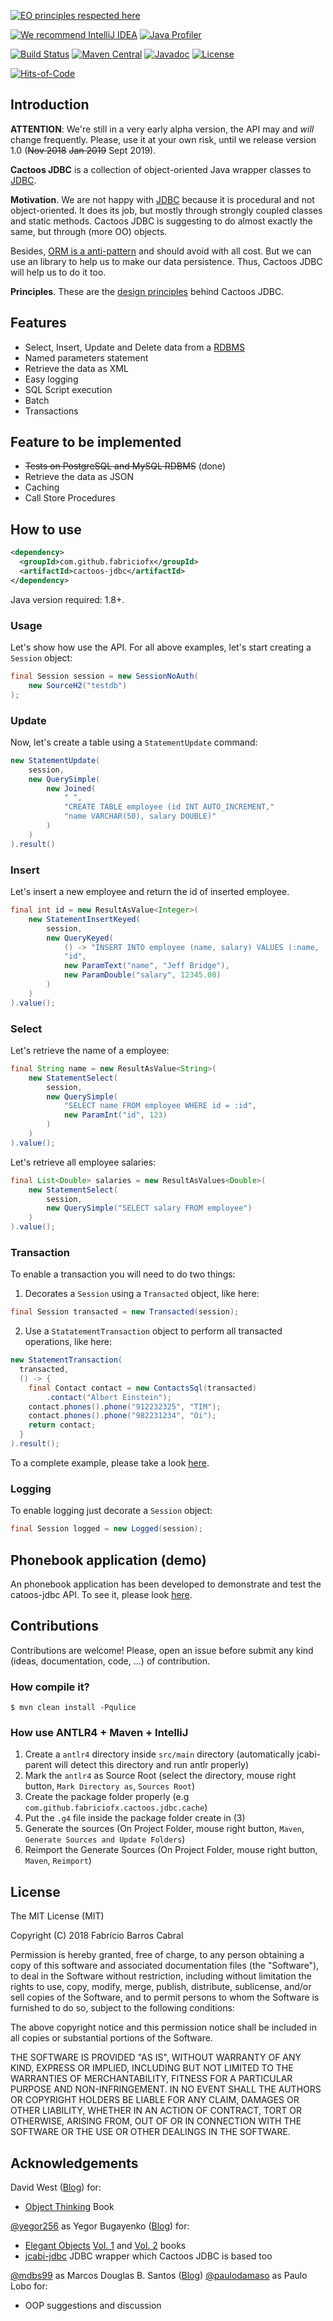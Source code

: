 [![EO principles respected here](http://www.elegantobjects.org/badge.svg)](http://www.elegantobjects.org)

[![We recommend IntelliJ IDEA](http://www.elegantobjects.org/intellij-idea.svg)](https://www.jetbrains.com/idea/)
[![Java Profiler](https://www.ej-technologies.com/images/product_banners/jprofiler_small.png)](https://www.ej-technologies.com/products/jprofiler/overview.html)

[![Build Status](https://travis-ci.org/fabriciofx/cactoos-jdbc.svg?branch=master)](https://travis-ci.org/fabriciofx/cactoos-jdbc)
[![Maven Central](https://img.shields.io/maven-central/v/com.github.fabriciofx/cactoos-jdbc.svg)](https://search.maven.org/artifact/com.github.fabriciofx/cactoos-jdbc/0.2.1/jar)
[![Javadoc](http://www.javadoc.io/badge/com.github.fabriciofx/cactoos-jdbc.svg)](http://www.javadoc.io/doc/com.github.fabriciofx/cactoos-jdbc)
[![License](https://img.shields.io/badge/license-MIT-green.svg)](https://github.com/fabriciofx/cactoos-jdbc/blob/master/LICENSE.txt)

[![Hits-of-Code](https://hitsofcode.com/github/fabriciofx/cactoos-jdbc)](https://hitsofcode.com/view/github/fabriciofx/cactoos-jdbc)

## Introduction

**ATTENTION**: We're still in a very early alpha version, the API may and
*will* change frequently. Please, use it at your own risk, until we release
version 1.0 (~~Nov 2018~~ ~~Jan 2019~~ Sept 2019).

**Cactoos JDBC** is a collection of object-oriented Java wrapper classes to
[JDBC](https://en.wikipedia.org/wiki/Java_Database_Connectivity).

**Motivation**.
We are not happy with
[JDBC](https://en.wikipedia.org/wiki/Java_Database_Connectivity)
because it is procedural and not object-oriented. It does its job, but mostly
through strongly coupled classes and static methods. Cactoos JDBC is suggesting
to do almost exactly the same, but through (more OO) objects.

Besides, [ORM is a
anti-pattern](https://www.yegor256.com/2014/12/01/orm-offensive-anti-pattern.html)
and should avoid with all cost. But we can use an library to help us to make
our data persistence. Thus, Cactoos JDBC will help us to do it too.

**Principles**.
These are the [design principles](http://www.elegantobjects.org#principles)
behind Cactoos JDBC.


## Features

- Select, Insert, Update and Delete data from a 
[RDBMS](https://en.wikipedia.org/wiki/Relational_database_management_system)
- Named parameters statement
- Retrieve the data as XML
- Easy logging
- SQL Script execution
- Batch
- Transactions


## Feature to be implemented
- ~~Tests on PostgreSQL and MySQL RDBMS~~ (done)
- Retrieve the data as JSON
- Caching
- Call Store Procedures


## How to use

```xml
<dependency>
  <groupId>com.github.fabriciofx</groupId>
  <artifactId>cactoos-jdbc</artifactId>
</dependency>
```

Java version required: 1.8+.


### Usage
Let's show how use the API. For all above examples, let's start creating a
`Session` object:
```java
final Session session = new SessionNoAuth(
    new SourceH2("testdb")
);
```

### Update
Now, let's create a table using a `StatementUpdate` command:
```java
new StatementUpdate(
    session,
    new QuerySimple(
        new Joined(
            " ",
            "CREATE TABLE employee (id INT AUTO_INCREMENT,"
            "name VARCHAR(50), salary DOUBLE)"
        )
    )
).result()
```

### Insert
Let's insert a new employee and return the id of inserted employee.
```java
final int id = new ResultAsValue<Integer>(
    new StatementInsertKeyed(
        session,
        new QueryKeyed(
            () -> "INSERT INTO employee (name, salary) VALUES (:name, :salary)",
            "id",
            new ParamText("name", "Jeff Bridge"),
            new ParamDouble("salary", 12345.00)
        )
    )
).value();
```

### Select
Let's retrieve the name of a employee:
```java
final String name = new ResultAsValue<String>(
    new StatementSelect(
        session,
        new QuerySimple(
            "SELECT name FROM employee WHERE id = :id",
            new ParamInt("id", 123)
        )
    )
).value();
```

Let's retrieve all employee salaries:
```java
final List<Double> salaries = new ResultAsValues<Double>(
    new StatementSelect(
        session,
        new QuerySimple("SELECT salary FROM employee")
    )
).value();
```

### Transaction
To enable a transaction you will need to do two things:
1. Decorates a `Session` using a `Transacted` object, like here:
```java
final Session transacted = new Transacted(session);
```
2. Use a `StatatementTransaction` object to perform all transacted operations,
like here:
```java
new StatementTransaction(
  transacted,
  () -> {
    final Contact contact = new ContactsSql(transacted)
        .contact("Albert Einstein");
    contact.phones().phone("912232325", "TIM");
    contact.phones().phone("982231234", "Oi");
    return contact;
  }
).result();
```

To a complete example, please take a look [here](https://github.com/fabriciofx/cactoos-jdbc/blob/master/src/test/java/com/github/fabriciofx/cactoos/jdbc/stmt/TransactionTest.java).

### Logging
To enable logging just decorate a `Session` object:
```java
final Session logged = new Logged(session);
```

## Phonebook application (demo)

An phonebook application has been developed to demonstrate and test the
catoos-jdbc API. To see it, please look [here](https://github.com/fabriciofx/cactoos-jdbc/tree/master/src/test/java/com/github/fabriciofx/cactoos/jdbc/phonebook).


## Contributions

Contributions are welcome! Please, open an issue before submit any kind (ideas,
documentation, code, ...) of contribution.

### How compile it?

```
$ mvn clean install -Pqulice
```

### How use ANTLR4 + Maven + IntelliJ

1. Create a `antlr4` directory inside `src/main` directory (automatically
jcabi-parent will detect this directory and run antlr properly)
2. Mark the `antlr4` as Source Root (select the directory, mouse right button,
`Mark Directory as`, `Sources Root`)
3. Create the package folder properly (e.g 
`com.github.fabriciofx.cactoos.jdbc.cache`)
4. Put the `.g4` file inside the package folder create in (3)
5. Generate the sources (On Project Folder, mouse right button, `Maven`, 
`Generate Sources and Update Folders`)
6. Reimport the Generate Sources (On Project Folder, mouse right button,
`Maven`, `Reimport`)


## License

The MIT License (MIT)

Copyright (C) 2018 Fabrício Barros Cabral

Permission is hereby granted, free of charge, to any person obtaining a copy
of this software and associated documentation files (the "Software"), to deal
in the Software without restriction, including without limitation the rights
to use, copy, modify, merge, publish, distribute, sublicense, and/or sell
copies of the Software, and to permit persons to whom the Software is
furnished to do so, subject to the following conditions:

The above copyright notice and this permission notice shall be included in
all copies or substantial portions of the Software.

THE SOFTWARE IS PROVIDED "AS IS", WITHOUT WARRANTY OF ANY KIND, EXPRESS OR
IMPLIED, INCLUDING BUT NOT LIMITED TO THE WARRANTIES OF MERCHANTABILITY,
FITNESS FOR A PARTICULAR PURPOSE AND NON-INFRINGEMENT. IN NO EVENT SHALL THE
AUTHORS OR COPYRIGHT HOLDERS BE LIABLE FOR ANY CLAIM, DAMAGES OR OTHER
LIABILITY, WHETHER IN AN ACTION OF CONTRACT, TORT OR OTHERWISE, ARISING FROM,
OUT OF OR IN CONNECTION WITH THE SOFTWARE OR THE USE OR OTHER DEALINGS IN THE
SOFTWARE.


## Acknowledgements

David West ([Blog](http://davewest.us/)) for:
- [Object Thinking](http://amzn.to/2BVeiNl) Book

[@yegor256](https://github.com/yegor256) as Yegor Bugayenko ([Blog](https://wwww.yegor256.com)) for:
- [Elegant Objects](https://www.yegor256.com/elegant-objects.html) [Vol. 1](http://amzn.to/2BXdZSs) and [Vol. 2](http://amzn.to/2BuFFP4) books
- [jcabi-jdbc](https://jdbc.jcabi.com/index.html) JDBC wrapper which Cactoos JDBC is based too

[@mdbs99](https://github.com/mdbs99) as Marcos Douglas B. Santos ([Blog](https://wwww.objectpascalprogramming.com))
[@paulodamaso](https://github.com/paulodamaso) as Paulo Lobo for:
- OOP suggestions and discussion
